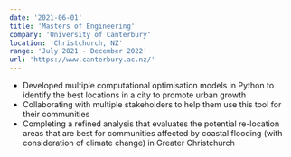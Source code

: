 ```yaml
---
date: '2021-06-01'
title: 'Masters of Engineering'
company: 'University of Canterbury'
location: 'Christchurch, NZ'
range: 'July 2021 - December 2022'
url: 'https://www.canterbury.ac.nz/'
---
```


- Developed multiple computational optimisation models in Python to identify the best locations in a city to promote urban growth
- Collaborating with multiple stakeholders to help them use this tool for their communities
- Completing a refined analysis that evaluates the potential re-location areas that are best for communities affected by coastal flooding (with consideration of climate change) in Greater Christchurch
